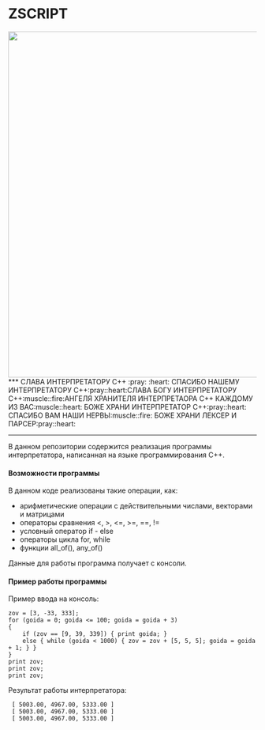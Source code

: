 # ZSCRIPT
<div id="header" align="center">
  <a href="https://t.me/italicboyyy">
    <img src="https://media1.tenor.com/m/6iJZ--a8RZ0AAAAd/%D1%81%D0%B2%D0%BE-zov.gif" width="700"/>
  </a>
</div>
***
СЛАВА ИНТЕРПРЕТАТОРУ C++ :pray: :heart: СПАСИБО НАШЕМУ ИНТЕРПРЕТАТОРУ С++:pray::heart:СЛАВА БОГУ ИНТЕРПРЕТАТОРУ С++:muscle::fire:АНГЕЛЯ ХРАНИТЕЛЯ ИНТЕРПРЕТАОРА С++ КАЖДОМУ ИЗ ВАС:muscle::heart: БОЖЕ ХРАНИ ИНТЕРПРЕТАТОР С++:pray::heart: СПАСИБО ВАМ НАШИ НЕРВЫ:muscle::fire: БОЖЕ ХРАНИ ЛЕКСЕР И ПАРСЕР:pray::heart:

***
В данном репозитории содержится реализация программы интерпретатора, написанная на языке программирования C++.
#### Возможности программы
В данном коде реализованы такие операции, как:
- арифметические операции с действительными числами, векторами и матрицами
- операторы сравнения <, >, <=, >=, ==, !=
- условный оператор if - else
- операторы цикла for, while
- функции all_of(), any_of()

Данные для работы программа получает с консоли.
#### Пример работы программы
Пример ввода на консоль:
```
zov = [3, -33, 333];
for (goida = 0; goida <= 100; goida = goida + 3)
{
    if (zov == [9, 39, 339]) { print goida; }
    else { while (goida < 1000) { zov = zov + [5, 5, 5]; goida = goida + 1; } }
}
print zov;
print zov;
print zov;
```
Результат работы интерпретатора:
```
 [ 5003.00, 4967.00, 5333.00 ]
 [ 5003.00, 4967.00, 5333.00 ]
 [ 5003.00, 4967.00, 5333.00 ]
```
